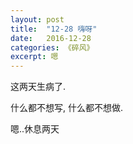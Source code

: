 ```yaml
---
layout: post
title:  "12-28 嗨呀"
date:   2016-12-28
categories: 《碎风》
excerpt: 嗯
---
```


这两天生病了.

什么都不想写, 什么都不想做.

嗯..休息两天


